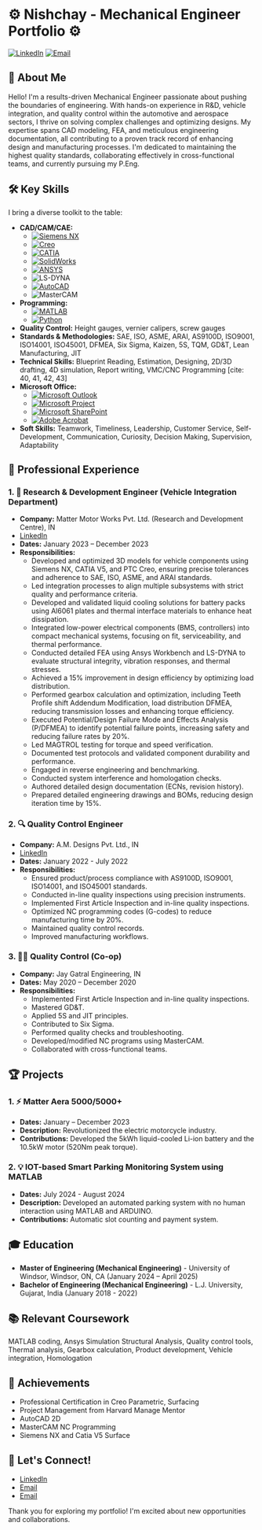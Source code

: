# ⚙️ Nishchay - Mechanical Engineer Portfolio ⚙️

[![LinkedIn](https://img.shields.io/badge/LinkedIn-%230077B5.svg?style=for-the-badge&logo=linkedin&logoColor=white)](www.linkedin.com/in/nishchay-mistry)
[![Email](https://img.shields.io/badge/Email-mistry47@uwindsor.ca-blue?style=for-the-badge&logo=gmail&logoColor=white)](mailto:mistry47@uwindsor.ca)

## 🚀 About Me

Hello! I'm a results-driven Mechanical Engineer passionate about pushing the boundaries of engineering. With hands-on experience in R&D, vehicle integration, and quality control within the automotive and aerospace sectors, I thrive on solving complex challenges and optimizing designs. My expertise spans CAD modeling, FEA, and meticulous engineering documentation, all contributing to a proven track record of enhancing design and manufacturing processes. I'm dedicated to maintaining the highest quality standards, collaborating effectively in cross-functional teams, and currently pursuing my P.Eng.

## 🛠️ Key Skills

I bring a diverse toolkit to the table:

* **CAD/CAM/CAE:**
    * [![Siemens NX](https://img.shields.io/badge/Siemens_NX-005A9C?style=for-the-badge&logo=siemens&logoColor=white)](https://www.sw.siemens.com/en-US/nx/)
    * [![Creo](https://img.shields.io/badge/Creo-222F54?style=for-the-badge&logo=ptc&logoColor=white)](https://www.ptc.com/en/products/cad/creo)
    * [![CATIA](https://img.shields.io/badge/CATIA-1CA9E2?style=for-the-badge&logo=catia&logoColor=white)](https://www.3ds.com/products-services/catia/)
    * [![SolidWorks](https://img.shields.io/badge/SolidWorks-4CAF50?style=for-the-badge&logo=solidworks&logoColor=white)](https://www.solidworks.com/)
    * [![ANSYS](https://img.shields.io/badge/ANSYS-FFB100?style=for-the-badge&logo=ansys&logoColor=black)](https://www.ansys.com/)
    * ![LS-DYNA](https://img.shields.io/badge/LS--DYNA-black?style=for-the-badge)
    * [![AutoCAD](https://img.shields.io/badge/AutoCAD-1E90FF?style=for-the-badge&logo=autocad&logoColor=white)](https://www.autodesk.com/products/autocad/overview)
    * ![MasterCAM](https://img.shields.io/badge/MasterCAM-black?style=for-the-badge)
* **Programming:**
    * [![MATLAB](https://img.shields.io/badge/MATLAB-0076A8?style=for-the-badge&logo=matlab&logoColor=white)](https://www.mathworks.com/)
    * [![Python](https://img.shields.io/badge/Python-3776AB?style=for-the-badge&logo=python&logoColor=white)](https://www.python.org/)
* **Quality Control:** Height gauges, vernier calipers, screw gauges
* **Standards & Methodologies:** SAE, ISO, ASME, ARAI, AS9100D, ISO9001, ISO14001, ISO45001, DFMEA, Six Sigma, Kaizen, 5S, TQM, GD&T, Lean Manufacturing, JIT
* **Technical Skills:** Blueprint Reading, Estimation, Designing, 2D/3D drafting, 4D simulation, Report writing, VMC/CNC Programming [cite: 40, 41, 42, 43]
* **Microsoft Office:**
    * [![Microsoft Outlook](https://img.shields.io/badge/Microsoft_Outlook-0078D4?style=for-the-badge&logo=microsoft-outlook&logoColor=white)](https://www.microsoft.com/en-us/microsoft-365/outlook/)
    * [![Microsoft Project](https://img.shields.io/badge/Microsoft_Project-0078D4?style=for-the-badge&logo=microsoft-project&logoColor=white)](https://www.microsoft.com/en-us/project/)
    * [![Microsoft SharePoint](https://img.shields.io/badge/Microsoft_SharePoint-0078D4?style=for-the-badge&logo=microsoft-sharepoint&logoColor=white)](https://www.microsoft.com/en-US/microsoft-365/sharepoint/)
    * [![Adobe Acrobat](https://img.shields.io/badge/Adobe_Acrobat-FF3131?style=for-the-badge&logo=adobe-acrobat&logoColor=white)](https://acrobat.adobe.com/us/en/)
* **Soft Skills:** Teamwork, Timeliness, Leadership, Customer Service, Self-Development, Communication, Curiosity, Decision Making, Supervision, Adaptability 

## 💼 Professional Experience

### 1. 🚀 Research & Development Engineer (Vehicle Integration Department)

* **Company:** Matter Motor Works Pvt. Ltd. (Research and Development Centre), IN
* [LinkedIn](https://www.linkedin.com/company/matterindia/about/)
* **Dates:** January 2023 – December 2023
* **Responsibilities:**
    * Developed and optimized 3D models for vehicle components using Siemens NX, CATIA V5, and PTC Creo, ensuring precise tolerances and adherence to SAE, ISO, ASME, and ARAI standards.
    * Led integration processes to align multiple subsystems with strict quality and performance criteria.
    * Developed and validated liquid cooling solutions for battery packs using Al6061 plates and thermal interface materials to enhance heat dissipation.
    * Integrated low-power electrical components (BMS, controllers) into compact mechanical systems, focusing on fit, serviceability, and thermal performance.
    * Conducted detailed FEA using Ansys Workbench and LS-DYNA to evaluate structural integrity, vibration responses, and thermal stresses. 
    * Achieved a 15% improvement in design efficiency by optimizing load distribution. 
    * Performed gearbox calculation and optimization, including Teeth Profile shift Addendum Modification, load distribution DFMEA, reducing transmission losses and enhancing torque efficiency. 
    * Executed Potential/Design Failure Mode and Effects Analysis (P/DFMEA) to identify potential failure points, increasing safety and reducing failure rates by 20%. 
    * Led MAGTROL testing for torque and speed verification. 
    * Documented test protocols and validated component durability and performance. 
    * Engaged in reverse engineering and benchmarking. 
    * Conducted system interference and homologation checks. 
    * Authored detailed design documentation (ECNs, revision history). 
    * Prepared detailed engineering drawings and BOMs, reducing design iteration time by 15%. 

### 2. 🔍 Quality Control Engineer

* **Company:** A.M. Designs Pvt. Ltd., IN
* [LinkedIn](https://www.linkedin.com/company/a-m-designs-private-limited/about/)
* **Dates:** January 2022 - July 2022
* **Responsibilities:**
    * Ensured product/process compliance with AS9100D, ISO9001, ISO14001, and ISO45001 standards. 
    * Conducted in-line quality inspections using precision instruments. 
    * Implemented First Article Inspection and in-line quality inspections.
    * Optimized NC programming codes (G-codes) to reduce manufacturing time by 20%. 
    * Maintained quality control records. 
    * Improved manufacturing workflows. 

### 3. 🧑‍🔧 Quality Control (Co-op)

* **Company:** Jay Gatral Engineering, IN
* **Dates:** May 2020 – December 2020
* **Responsibilities:**
    * Implemented First Article Inspection and in-line quality inspections. 
    * Mastered GD&T. 
    * Applied 5S and JIT principles. 
    * Contributed to Six Sigma. 
    * Performed quality checks and troubleshooting. 
    * Developed/modified NC programs using MasterCAM. 
    * Collaborated with cross-functional teams. 

## 🏆 Projects

### 1. ⚡ Matter Aera 5000/5000+

* **Dates:** January – December 2023
* **Description:** Revolutionized the electric motorcycle industry. 
* **Contributions:** Developed the 5kWh liquid-cooled Li-ion battery and the 10.5kW motor (520Nm peak torque). 

### 2. 💡 IOT-based Smart Parking Monitoring System using MATLAB

* **Dates:** July 2024 - August 2024
* **Description:** Developed an automated parking system with no human interaction using MATLAB and ARDUINO. 
* **Contributions:** Automatic slot counting and payment system. 

## 🎓 Education

* **Master of Engineering (Mechanical Engineering)** - University of Windsor, Windsor, ON, CA (January 2024 – April 2025)
* **Bachelor of Engineering (Mechanical Engineering)** - L.J. University, Gujarat, India (January 2018 - 2022) 

## 📚 Relevant Coursework

MATLAB coding, Ansys Simulation Structural Analysis, Quality control tools, Thermal analysis, Gearbox calculation, Product development, Vehicle integration, Homologation 

## 🏅 Achievements

* Professional Certification in Creo Parametric, Surfacing 
* Project Management from Harvard Manage Mentor 
* AutoCAD 2D
* MasterCAM NC Programming 
* Siemens NX and Catia V5 Surface

## 🤝 Let's Connect!

* [LinkedIn](www.linkedin.com/in/nishchay-mistry)
* [Email](mailto:nishchaykmistry@gmail.com)
* [Email](mailto:mistry47@uwindsor.ca)

Thank you for exploring my portfolio! I'm excited about new opportunities and collaborations.
